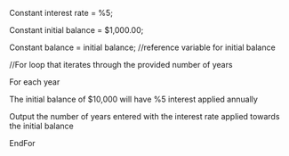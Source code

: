 
Constant interest rate = %5;

Constant initial balance = $1,000.00;

Constant balance = initial balance; //reference variable for initial balance


//For loop that iterates through the provided number of years


For each year

The initial balance of $10,000 will have %5 interest applied annually 

Output the number of years entered with the interest rate applied towards the initial balance

EndFor

